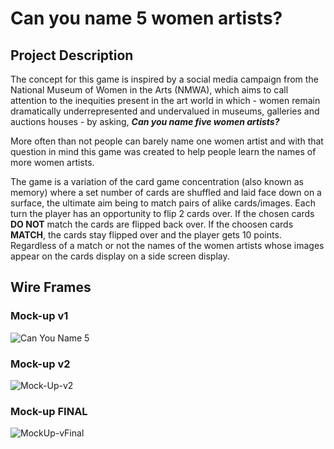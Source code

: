 # Can you name 5 women artists?
 
## Project Description
The concept for this game is inspired by a social media campaign from the National Museum of Women in the Arts (NMWA), which aims to call attention to the inequities present in the art world in which - women remain dramatically underrepresented and undervalued in museums, galleries and auctions houses - by asking, ***Can you name five women artists?***

More often than not people can barely name one women artist and with that question in mind this game was created to help people learn the names of more women artists. 

The game is a variation of the card game concentration (also known as memory) where a set number of cards are shuffled and laid face down on a surface, the ultimate aim being to match pairs of alike cards/images. Each turn the player has an opportunity to flip 2 cards over. If the chosen cards **DO NOT** match the cards are flipped back over. If the choosen cards **MATCH**, the cards stay flipped over and the player gets 10 points. Regardless of a match or not the names of the women artists whose images appear on the cards display on a side screen display. 

## Wire Frames
### Mock-up v1
![Can You Name 5](https://media.git.generalassemb.ly/user/43399/files/ba1ae369-70e8-40f6-844b-488cbcdd7493)


### Mock-up v2
![Mock-Up-v2](https://user-images.githubusercontent.com/20043034/180610809-3b505bbf-bd6d-491a-9481-d2a97dd0b9e6.png)


### Mock-up FINAL
![MockUp-vFinal](https://user-images.githubusercontent.com/20043034/180610819-ca96aebe-5255-4451-afaf-dc4444948c48.png)
